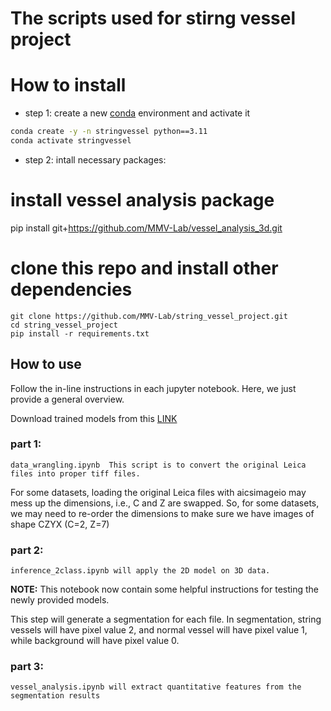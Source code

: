 # The scripts used for stirng vessel project

# How to install

* step 1: create a new [conda](https://docs.anaconda.com/free/anaconda/install/windows/) environment and activate it

```bash
conda create -y -n stringvessel python==3.11
conda activate stringvessel
```

* step 2: intall necessary packages:

# install vessel analysis package
pip install git+https://github.com/MMV-Lab/vessel_analysis_3d.git

# clone this repo and install other dependencies

```
git clone https://github.com/MMV-Lab/string_vessel_project.git
cd string_vessel_project
pip install -r requirements.txt 
```

## How to use

Follow the in-line instructions in each jupyter notebook. Here, we just provide a general overview.

Download trained models from this [LINK](https://ambiomcloud.isas.de/index.php/s/CwcfFRt8eQ9gKWj)

### part 1: 

    data_wrangling.ipynb  This script is to convert the original Leica files into proper tiff files. 

For some datasets, loading the original Leica files with aicsimageio may mess up the dimensions, i.e., C and Z are swapped.
So, for some datasets, we may need to re-order the dimensions to make sure we have images of shape CZYX (C=2, Z=7)


### part 2:

    inference_2class.ipynb will apply the 2D model on 3D data.

<b>NOTE:</b> This notebook now contain some helpful instructions for testing the newly provided models.

This step will generate a segmentation for each file. In segmentation, string vessels will have pixel value 2, and normal vessel will have pixel value 1, while background will have
pixel value 0. 

### part 3:

    vessel_analysis.ipynb will extract quantitative features from the segmentation results


